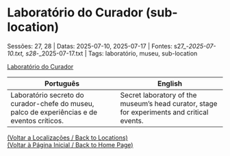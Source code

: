 
# Laboratório do Curador (sub-location)

Sessões: 27, 28 | Datas: 2025-07-10, 2025-07-17 | Fontes: s27_-_2025-07-10.txt, s28_-_2025-07-17.txt | Tags: laboratório, museu, sub-location

[Laboratório do Curador](laboratorio_do_curador.png)

| Português | English |
|-----------|---------|
| Laboratório secreto do curador-chefe do museu, palco de experiências e de eventos críticos. | Secret laboratory of the museum’s head curator, stage for experiments and critical events. |

[(Voltar a Localizações / Back to Locations)](localizacoes.md)  
[(Voltar à Página Inicial / Back to Home Page)](index.md)

